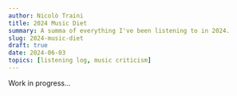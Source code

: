 ```yaml
---
author: Nicolò Traini
title: 2024 Music Diet
summary: A summa of everything I've been listening to in 2024.
slug: 2024-music-diet
draft: true
date: 2024-06-03
topics: [listening log, music criticism]
---
```


Work in progress...
